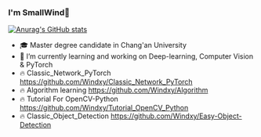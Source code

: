 ### I'm SmallWind👋
[![Anurag's GitHub stats](https://github-readme-stats.vercel.app/api?username=Windxy)](https://github.com/anuraghazra/github-readme-stats)
- 🎓 Master degree candidate in Chang'an University
- 🌱 I’m currently learning and working on Deep-learning, Computer Vision & PyTorch
- :fire: Classic_Network_PyTorch <https://github.com/Windxy/Classic_Network_PyTorch>
- :fire: Algorithm learning <https://github.com/Windxy/Algorithm>
- :fire: Tutorial For OpenCV-Python <https://github.com/Windxy/Tutorial_OpenCV_Python>
- :fire: Classic_Object_Detection <https://github.com/Windxy/Easy-Object-Detection>
<!--
**Windxy/Windxy** is a ✨ _special_ ✨ repository because its `README.md` (this file) appears on your GitHub profile.

Here are some ideas to get you started:
### Hi there 👋
- 🔭 I’m currently working on ...
- 🌱 I’m currently learning ...
- 👯 I’m looking to collaborate on ...
- 🤔 I’m looking for help with ...
- 💬 Ask me about ...
- 📫 How to reach me: ...
- 😄 Pronouns: ...
- ⚡ Fun fact: ...
- 📖📦

<img src="https://github-profile-trophy.vercel.app/?username=Windxy&theme=flat&column=7" alt="logo" height="160" align="center" style="margin: auto; margin-bottom: 20px;" />

-->
